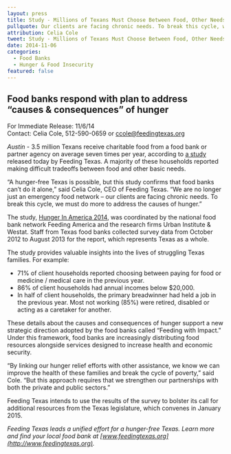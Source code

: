 ```yaml
---
layout: press
title: Study - Millions of Texans Must Choose Between Food, Other Needs
pullquote: Our clients are facing chronic needs. To break this cycle, we must do more to address the causes of hunger.
attribution: Celia Cole
tweet: Study - Millions of Texans Must Choose Between Food, Other Needs
date: 2014-11-06
categories:
  - Food Banks
  - Hunger & Food Insecurity
featured: false
---
```

## Food banks respond with plan to address “causes & consequences” of hunger

For Immediate Release: 11/6/14   
Contact: Celia Cole, 512-590-0659 or ccole@feedingtexas.org
 
*Austin* - 3.5 million Texans receive charitable food from a food bank or partner agency on average seven times per year, according to [a study](https://s3-us-west-2.amazonaws.com/assets.feedingtexas.org/pdf/Hunger-In-America-2014-Texas-Report.pdf) released today by Feeding Texas. A majority of these households reported making difficult tradeoffs between food and other basic needs.

“A hunger-free Texas is possible, but this study confirms that food banks can’t do it alone,” said Celia Cole, CEO of Feeding Texas. “We are no longer just an emergency food network – our clients are facing chronic needs. To break this cycle, we must do more to address the causes of hunger.”

The study, [Hunger In America 2014](https://s3-us-west-2.amazonaws.com/assets.feedingtexas.org/pdf/Hunger-In-America-2014-Texas-Report.pdf), was coordinated by the national food bank network Feeding America and the research firms Urban Institute & Westat. Staff from Texas food banks collected survey data from October 2012 to August 2013 for the report, which represents Texas as a whole.

The study provides valuable insights into the lives of struggling Texas families. For example:

* 71% of client households reported choosing between paying for food or medicine / medical care in the previous year.
* 86% of client households had annual incomes below $20,000.
* In half of client households, the primary breadwinner had held a job in the previous year. Most not working (85%) were retired, disabled or acting as a caretaker for another.

These details about the causes and consequences of hunger support a new strategic direction adopted by the food banks called “Feeding with Impact.” Under this framework, food banks are increasingly distributing food resources alongside services designed to increase health and economic security. 

“By linking our hunger relief efforts with other assistance, we know we can improve the health of these families and break the cycle of poverty,” said Cole. “But this approach requires that we strengthen our partnerships with both the private and public sectors.”

Feeding Texas intends to use the results of the survey to bolster its call for additional resources from the Texas legislature, which convenes in January 2015. 

*Feeding Texas leads a unified effort for a hunger-free Texas. Learn more and find your local food bank at [www.feedingtexas.org](http://www.feedingtexas.org).*

##
